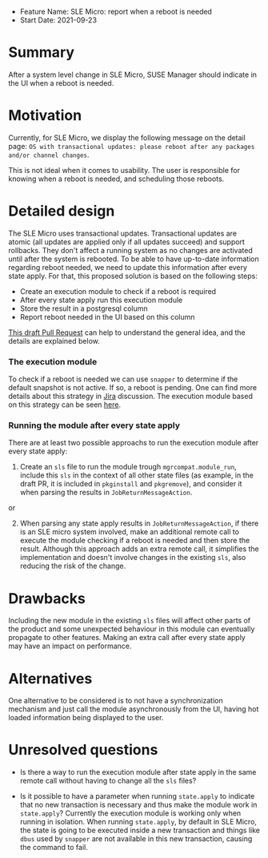 - Feature Name: SLE Micro: report when a reboot is needed
- Start Date: 2021-09-23

# Summary
[summary]: #summary

After a system level change in SLE Micro, SUSE Manager should indicate in the UI when a reboot is needed.

# Motivation
[motivation]: #motivation

Currently, for SLE Micro, we display the following message on the detail page: `OS with transactional updates: please reboot after any packages and/or channel changes`.

This is not ideal when it comes to usability. The user is responsible for knowing when a reboot is needed, and scheduling those reboots.


# Detailed design
[design]: #detailed-design

The SLE Micro uses transactional updates. Transactional updates are atomic (all updates are applied only if all updates succeed) and support rollbacks. They don't affect a running system as no changes are activated until after the system is rebooted.
To be able to have up-to-date information regarding reboot needed, we need to update this information after every state apply.
For that, this proposed solution is based on the following steps:
 - Create an execution module to check if a reboot is required
 - After every state apply run this execution module
 - Store the result in a postgresql column
 - Report reboot needed in the UI based on this column

[This draft Pull Request](https://github.com/SUSE/spacewalk/pull/19036) can help to understand the general idea, and the details are explained below.

### The execution module

To check if a reboot is needed we can use `snapper` to determine if the default snapshot is not active. If so, a reboot is pending. One can find more details about this strategy in [Jira](https://jira.suse.com/browse/CSD-95) discussion. The execution module based on this strategy can be seen [here](https://github.com/SUSE/spacewalk/blob/3c2031bac04fbe88cd5b6692a3e511a457cdf5e7/susemanager-utils/susemanager-sls/src/modules/rebootutil.py).

### Running the module after every state apply

There are at least two possible approachs to run the execution module after every state apply:

1. Create an `sls` file to run the module trough `mgrcompat.module_run`, include this `sls` in the context of all other state files (as example, in the draft PR, it is included in `pkginstall` and `pkgremove`), and consider it when parsing the results in `JobReturnMessageAction`.

or

2. When parsing any state apply results in `JobReturnMessageAction`, if there is an SLE micro system involved, make an additional remote call to execute the module checking if a reboot is needed and then store the result. Although this approach adds an extra remote call, it simplifies the implementation and doesn't involve changes in the existing `sls`, also reducing the risk of the change.


# Drawbacks
[drawbacks]: #drawbacks

Including the new module in the existing `sls` files will affect other parts of the product and some unexpected behaviour in this module can eventually propagate to other features.
Making an extra call after every state apply may have an impact on performance.

# Alternatives
[alternatives]: #alternatives

One alternative to be considered is to not have a synchronization mechanism and just call the module asynchronously from the UI, having hot loaded information being displayed to the user.

# Unresolved questions
[unresolved]: #unresolved-questions

- Is there a way to run the execution module after state apply in the same remote call without having to change all the `sls` files?

- Is it possible to have a parameter when running `state.apply` to indicate that no new transaction is necessary and thus make the module work in `state.apply`?  Currently the execution module is working only when running in isolation. When running `state.apply`, by default in SLE Micro, the state is going to be executed inside a new transaction and things like `dbus` used by `snapper` are not available in this new transaction, causing the command to fail.
